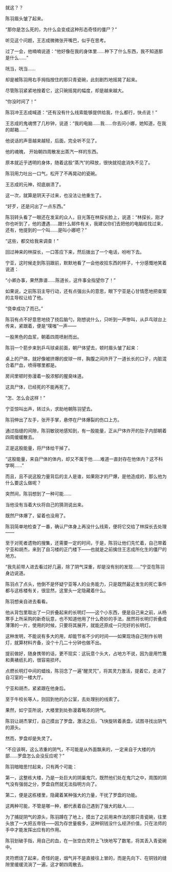 就这？？

陈羽眉头皱了起来。

“那你是怎么死的，为什么会变成这种形态奇怪的僵尸？”

听见这个问题，王志成微微张开嘴巴，似乎在思考。

过了一会，他喃喃说道：“他好像在我的身体里……种下了什么东西，我不知道那是什么……”

咣当，咣当……

却是被陈羽用右手拇指按住的那只青瓷碗，此刻剧烈地摇晃了起来。

尽管陈羽紧紧地按着它，这只碗摇晃的幅度，却是越来越大。

“你没时间了！”

陈羽冲王志成喊道：“还有没有什么线索能够提供给我，什么都行，快点说！”

王志成的鬼魂愣了几秒钟，说道：“我的电脑……我……你去问小娜，她知道，在我的邮箱……”

他说话的声音越来越轻，后面，完全听不见了。

他的魂魄， 开始朝四周散发出蒸汽一样的东西。

原本就近乎透明的身体，随着这股“蒸汽”的释放，很快就彻底消失不见了。

陈羽用力吐出一口气，松开了不再晃动的瓷碗。

王志成的元神，彻底崩溃了。

这一次，就算是阴天子过来，也没法让他重生了。

“好歹，还是问出了一点东西。”

陈羽转头看了一眼还在发呆的众人，目光落在林探长脸上，说道：“林探长，刚才你也听到了，他的遭遇……跟什么邮件有关，我建议你们去把他的电脑给找过来，还有，他提到的一个叫……是叫小娜吧？”

“这些，都交给我来调查！”

回过神来的林探长，一口答应下来，然后拨出了一个电话，吩咐下去。

宁亚，这时候走到陈羽跟前，默默地看了一会他收拾东西的样子，十分感慨地笑着说道：

“小卿办事，果然靠谱……陈道长，这件事全指望你了！”

如果说，之前陈羽主导行动，还有点强出头的意思，眼下宁亚是心甘情愿地把查案的主导权让给了他。

“侥幸成功了而已。”

陈羽有点不好意思地挠了挠后脑勺，刚想说什么，只听到一声惨叫，从乒乓球台上传来，紧跟着，便是“噗嗤”一声——

一股黑色的血浆，朝着四周喷射而出。

陈羽一个箭步来到乒乓球桌前面，朝尸体望去，顿时眉头皱了起来：

桌上的尸体，就好像被挤爆的皮球一样，胸腹之间炸开了一道长长的口子，内脏混合着尸血，喷得哪里都是。

房间里顿时弥漫着一股浓郁的腥臭味道。

这具尸体，已经死的不能再死了。

“怎、怎么会这样！”

宁亚惊叫出声，转过头，求助地朝陈羽望去。

陈羽伸出了左手，张开手掌，悬停在尸体爆裂的伤口上方。

通过指缝的间隙，陈羽敏锐地感知到，有一股能量，正从尸体炸开的肚子内部朝着四周缓缓散去。

正是这股能量，将尸体给干掉了。

“这股能量，来自尸体的体内，却又不属于他……难道一直封存在他体内？这不科学啊……”

而且，且不说这股力量背后的主人是谁，如果刚才的尸爆，是他造成的，那么他为什么要这么做呢？

突然间，陈羽想到了一种可能……

当他没有当着大伙将自己的猜测说出来。

既然尸体爆了，留着也没用了。

陈羽简单地检查了一番，确认尸体身上再没什么线索，便将它交给了林探长去处理——

至于对死者遗物的搜集，还需要一定的时间，于是，陈羽让他们先忙着，自己带着宁亚和胡杰，来到了自习楼的正门楼下——也就是之前擒住王志成所化生的僵尸的地方。

“我先前带人进去看过好几遍，除了阴气深重，却是没有别的发现……”宁亚在陈羽身边说道。

陈羽点了点头，他倒不是怀疑宁亚等人的业务能力，只是既然最近发生的死亡事件都与这栋楼有关，很显然，这里头一定隐藏着什么。

陈羽想亲自进去看看。

他从背包里取出了一只折叠起来的长明灯——这个小东西，便是自己来之前，从杨寒手上所采购的新奇玩意，也不知道他用了什么奇妙的手法，居然将长明灯折叠成薄薄的一片，使用的时候，只要将其展开，就能还原成一只完好的长明灯。

这种发明，不能说有多大的用，却能节省不少的时间——如果现场自己制作长明灯，就算材料齐备，没个十几二十分钟也做不出。

提前做好，随身携带的话，更不现实：这玩意个头大，占地方不说，因为是用竹篾和黄裱纸扎的，很容易损坏。

点燃长明灯中间的蜡烛，陈羽念了一遍“醒灵咒”，将其灵力激活，提着它，走进了自习室的一楼大厅。

宁亚和胡杰，紧紧跟在他身后。

至于牛校长等人，则回到他的办公室，去处理别的线索了。

果然，如宁亚所说，大楼里到处弥漫着略浓的阴气。

陈羽让胡杰掌灯，自己摸出了罗盘，激活之后，飞快旋转着表盘，试图寻找出阴气的源头。

然而，罗盘却是失灵了。

“不应该啊，这么浓重的阴气，不可能是从外面飘来的，一定来自于大楼的内部……罗盘怎么会没反应呢？”

陈羽暗暗思忖起来，只有两个可能：

第一，这整栋大楼，乃是一处巨大的阴巢鬼穴，既然他们处在鬼穴之中，周围的阴气没有强弱之分，罗盘自然就无法指明方向了。

第二，便是这栋楼里，隐藏着某种强大的力量，干扰了罗盘的功能。

这两种可能，不管是哪一种，都代表着自己遇到了强大的敌人……

为了捕捉阴气的源头，陈羽蹲在了地上，摸出了之前用来作法的那只青瓷碗，往里头放了一大把五帝钱——因为存世量极多，这种铜钱没什么经济价值，只在法师的手中才能发挥出应有的作用。

陈羽划破手指，用自己的血，在一张空白灵符上飞快地写了数笔，将其丢入青瓷碗中。

灵符燃烧了起来，奇怪的是，烟气并不是直接往上冒的，而是先向下、在铜钱的缝隙里缓缓流淌了一遍，这才朝四周散去。

